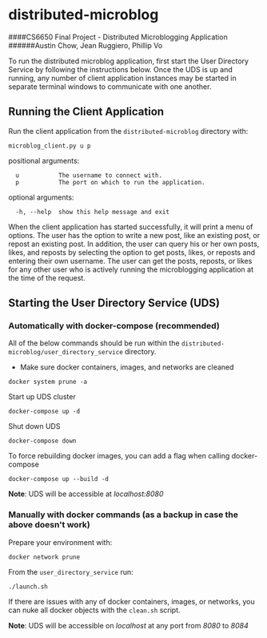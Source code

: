 # distributed-microblog
####CS6650 Final Project - Distributed Microblogging Application
######Austin Chow, Jean Ruggiero, Phillip Vo

To run the distributed microblog application, first start the User Directory Service by following the instructions below. Once the UDS is up and
 running, any number of client application instances may be started in separate terminal windows to communicate with one another.

## Running the Client Application

Run the client application from the `distributed-microblog` directory with:
 
```microblog_client.py u p```

positional arguments:
```
  u           The username to connect with.
  p           The port on which to run the application.
```

optional arguments:
```
  -h, --help  show this help message and exit
```

When the client application has started successfully, it will print a menu of options. The user has the option to write a new post, like an
 existing post, or repost an existing post. In addition, the user can query his or her own posts, likes, and reposts by selecting the option to get
  posts, likes, or reposts and entering their own username. The user can get the posts, reposts, or likes for any other user who is actively running
   the microblogging application at the time of the request.


## Starting the User Directory Service (UDS)

### Automatically with docker-compose (recommended)

All of the below commands should be run within the `distributed-microblog/user_directory_service` directory.

* Make sure docker containers, images, and networks are cleaned
```shell script
docker system prune -a
```

Start up UDS cluster
```shell script
docker-compose up -d
```

Shut down UDS
```shell script
docker-compose down
```

To force rebuilding docker images, you can add a flag when calling
docker-compose
```shell script
docker-compose up --build -d
```

**Note**: UDS will be accessible at _localhost:8080_


### Manually with docker commands (as a backup in case the above doesn't work)

Prepare your environment with:
```shell script
docker network prune
```

From the `user_directory_service` run:
```shell script
./launch.sh
```

If there are issues with any of docker containers, images, or networks, you can
nuke all docker objects with the `clean.sh` script.

**Note**: UDS will be accessible on _localhost_ at any port from _8080_ to _8084_

